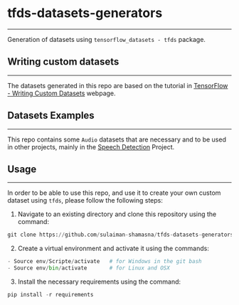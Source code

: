 # tfds-datasets-generators
---
Generation of datasets using ```tensorflow_datasets - tfds``` package.

##  Writing custom datasets
---
The datasets generated in this repo are based on the tutorial in [TensorFlow - Writing Custom Datasets](https://www.tensorflow.org/datasets/add_dataset) webpage.

## Datasets Examples
---
This repo contains some ```Audio``` datasets that are necessary and to be used in other projects, mainly in the [Speech Detection](https://github.com/sulaiman-shamasna/speech-detection-with-neural-networks) Project.

## Usage
---
In order to be able to use this repo, and use it to create your own custom dataset using ```tfds```, please follow the following steps:
1. Navigate to an existing directory and clone this repository using the command:
```py
git clone https://github.com/sulaiman-shamasna/tfds-datasets-generators.git
```
2. Create a virtual environment and activate it using the commands:
```py
- Source env/Scripte/activate   # for Windows in the git bash
- Source env/bin/activate       # for Linux and OSX
```
3. Install the necessary requirements using the command:
```py
pip install -r requirements
```
